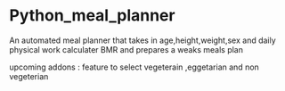 # Python_meal_planner
An automated meal planner that takes in age,height,weight,sex and daily physical work calculater BMR and prepares a weaks meals plan


upcoming addons : feature to select vegeterain ,eggetarian and non vegeterian 
